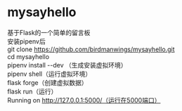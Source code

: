 # mysayhello
基于Flask的一个简单的留言板<br>
安装pipenv后<br>
git clone https://github.com/birdmanwings/mysayhello.git<br>
cd mysayhello<br>
pipenv install --dev （生成安装虚拟环境）<br>
pipenv shell（运行虚拟环境）<br>
flask forge（创建虚拟数据）<br>
flask run（运行）<br>
Running on http://127.0.0.1:5000/（运行在5000端口）
